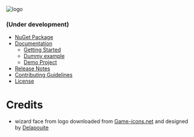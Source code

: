 ![logo](http://oi65.tinypic.com/2ibivxf.jpg)

### (Under development)
- [NuGet Package](https://github.com/404)
- [Documentation](https://github.com/Brickable/BrickWizard/wiki)
  - [Getting Started](https://github.com/Brickable/BrickWizard/wiki)
  - [Dummy example](https://github.com/Brickable/BrickWizard/wiki/Dummy-scenario-Implementation)
  - [Demo Project](https://github.com/404)
- [Release Notes](https://github.com/404)
- [Contributing Guidelines](CONTRIBUTING.md)
- [License](LICENSE.md)

# Credits
- wizard face from logo downloaded from [Game-icons.net](http://game-icons.net/delapouite/originals/wizard-face.html) 
and designed by [Delapouite](http://delapouite.com) 





